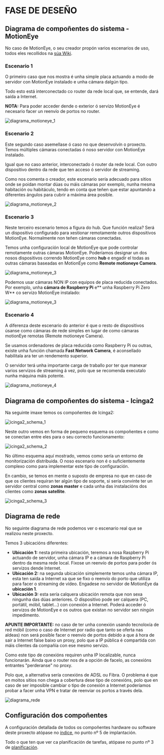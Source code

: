 # FASE DE DESEÑO

## Diagrama de compoñentes do sistema - MotionEye

No caso de MotionEye, o seu creador propón varios escenarios de uso, todos eles recollidos na [súa Wiki](https://github.com/ccrisan/motioneyeos/wiki/Usage-Scenarios). 

### Escenario 1

O primeiro caso que nos mostra é unha simple placa actuando a modo de servidor con MotionEye instalado e unha cámara dalgún tipo. 

Todo esto está interconectado co router da rede local que, se entende, dará saída a Internet. 

**NOTA:** Para poder acceder dende o exterior ó servizo MotionEye é necesario facer un reenvío de portos no router.


![diagrama_motioneye_1](doc/img/diagramas_images/diagrama-un-dispositivo-unha-camara.png)


### Escenario 2

Este segundo caso asemellase ó caso no que desenvolvín o proxecto. Temos múltiples cámaras conectadas ó noso servidor con MotionEye instalado. 

Igual que no caso anterior, interconectado ó router da rede local. Con outro dispositivo dentro da rede que ten acceso ó servidor de streaming.

Como nos comenta o creador, este escenario sería adecuado para sitios onde se poidan montar dúas ou máis cámaras por exemplo, nunha mesma habitación ou habitáculo, tendo en conta que teñen que estar apuntando a diferentes ángulos para cubrir a máxima área posible.

![diagrama_motioneye_2](doc/img/diagramas_images/diagrama-un-dispositivo-multiples-camaras.png)

### Escenario 3

Neste terceiro escenario temos a figura do hub. Que función realiza? Será un dispositivo configurado para xestionar remotamente outros dispositivos MotionEye. Normalmente non teñen cámaras conectadas.

Temos unha configuración local de MotionEye que pode controlar remotamente outras cámaras MotionEye. Poderíamos designar un dos nosos dispositivos correndo MotionEye como **hub** e engadir el todas as outras cámaras baseadas en MotionEye como **Remote motioneye Camera**.

![diagrama_motioneye_3](doc/img/diagramas_images/diagrama-multiples-dispositivos-un-hub.png)

Podemos usar cámaras NON IP con equipos de placa reducida conectados. Por exemplo, unha **cámara de Raspberry Pi** e** unha Raspberry Pi Zero W** co servizo MotionEye instalado:

![diagrama_motioneye_3](doc/img/diagramas_images/rpi_zero_camera.jpg)

### Escenario 4

A diferenza deste escenario do anterior é que o resto de dispositivos úsanse como cámaras de rede simples en lugar de como cámaras motionEye remotas (Remote motioneye Camera).

Se usamos ordenadores de placa reducida como Raspberry Pi ou outras, existe unha función chamada **Fast Network Camera**, é aconsellado habilitala ara ter un rendemento superior.

O servidor terá unha importante carga de traballo por ter que manexar varios servizos de streaming á vez, polo que se recomenda executalo nunha máquina máis potente.

![diagrama_motioneye_4](doc/img/diagramas_images/diagrama-multiples-dispositivos-un-servidor-central.png)

## Diagrama de compoñentes do sistema - Icinga2

Na seguinte imaxe temos os compoñentes de Icinga2:

![icinga2_schema_1](doc/img/diagramas_images/icinga2-schema.jpg)

Neste outro vemos en forma de pequeno esquema os compoñentes e como se conectan entre eles para o seu correcto funcionamento:

![icinga2_schema_2](doc/img/diagramas_images/icinga2-schema-arquitecture.jpg)

No último esquema aquí mostrado, vemos como sería un entorno de monitorización distribuida. O noso escenario non é o suficientemente complexo como para implementar este tipo de configuración. 

En cambio, se temos en mente o suposto de empresa no que en caso de que os clientes requiran ter algún tipo de soporte, si sería convinte ter un servidor central como **zonas master** e cada unha das instalacións dos clientes como **zonas satellite**.


![icinga2_schema_3](doc/img/diagramas_images/icinga2-distribued-monitoring-schema.png)

## Diagrama de rede

No seguinte diagrama de rede podemos ver o escenario real que se realizou neste proxecto. 

Temos 3 ubicacións diferentes:

- **Ubicación 1:** nesta primeira ubicación, teremos a nosa Raspberry Pi actuando de servidor, unha cámara IP e a cámara de Raspberry Pi dentro da mesma rede local. Fixose un reenvío de portos para poder ós servizos dende Internet.
- **Ubicación 2:** na segunda ubicación simplemente temos unha cámara IP, esta ten saída a Internet xa que se fixo o reenvío do porto que utiliza para facer o streaming de vídeo. Engadese no servidor de MotionEye da **ubicación 1**.
- **Ubicación 3:** esta sería calquera ubicación remota que non sexa ningunha das dúas anteriores. O dispositivo pode ser calquera (PC, portátil, móbil, tablet...) con conexión a Internet. Poderá acceder ó servizos de MotionEye e os outros que existan no servidor sen ningún impedimento.


**APUNTE IMPORTANTE:** no caso de ter unha conexión usando tecnoloxía de red móbil (como o caso de Internet por radio que tanto se oferta nas aldeas) non será posible facer o reenvío de portos debido a que á hora de sair a Internet faise baixo un proxy, polo que a IP pública é compartida con máis clientes da compañía con ese mesmo servizo. 

Como este tipo de conexións requiren unha IP localizable, nunca funcionarán. Ainda que o router nos de a opción de facelo, as conexións entrantes "perderanse" no proxy.

Polo que, a alternativa sería conexións de ADSL ou Fibra. O problema é que en moitos sitios non chega a cobertura dese tipo de conexións, polo que en caso de ser imposible cambiar o tipo de conexión a Internet poderíamos probar a facer unha VPN e tratar de reenviar os portos a través dela.

![diagrama_rede](doc/img/diagramas_images/esquema_rede_proxecto.jpg)


## Configuración dos compoñentes

A configuración detallada de todos os compoñentes hardware ou software deste proxecto atópase no [índice](https://gitlab.iessanclemente.net/asirm/a18rebecalb/-/tree/master#índice), no punto nº 5 de implantación.

Todo o que ten que ver ca planificación de tarefas, atópase no punto nº 3 de [planificación](doc/templates/4_planificacion.md).
